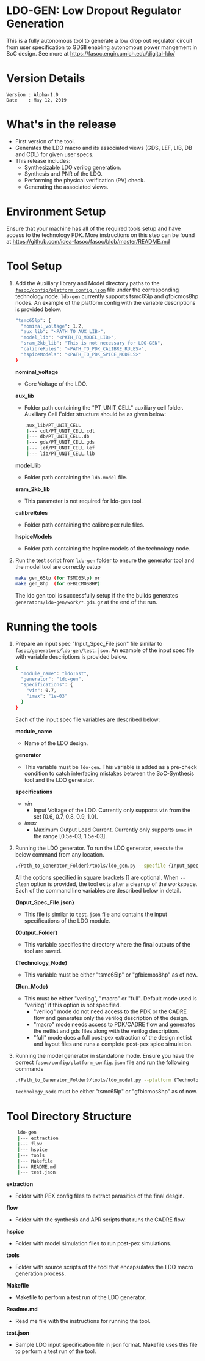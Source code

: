 
# LDO-GEN: Low Dropout Regulator Generation
This is a fully autonomous tool to generate a low drop out regulator circuit from user specification to GDSII enabling autonomous power mangement in SoC design.
See more at https://fasoc.engin.umich.edu/digital-ldo/

# Version Details
```
Version : Alpha-1.0                                                             
Date    : May 12, 2019 
```

# What's in the release
- First version of the tool. 
- Generates the LDO macro and its associated views (GDS, LEF, LIB, DB and CDL) for given user specs.
- This release includes:
  - Synthesizable LDO verilog generation.
  - Synthesis and PNR of the LDO.
  - Performing the physical verification (PV) check.
  - Generating the associated views.
  

# Environment Setup
Ensure that your machine has all of the required tools setup and have access to the technology PDK. More instructions on this step can be found at https://github.com/idea-fasoc/fasoc/blob/master/README.md


# Tool Setup
1. Add the Auxiliary library and Model directory paths to the [`fasoc/config/platform_config.json`](https://github.com/idea-fasoc/fasoc/blob/public/config/platform_config.json) file under the corresponding technology node. `ldo-gen` currently supports tsmc65lp and gfbicmos8hp nodes. An example of the platform config with the variable descriptions is provided below.
    ```bash
    "tsmc65lp": {
      "nominal_voltage": 1.2,
      "aux_lib": "<PATH_TO_AUX_LIB>",
      "model_lib": "<PATH_TO_MODEL_LIB>",
      "sram_2kb_lib": "This is not necessary for LDO-GEN",
      "calibreRules": "<PATH_TO_PDK_CALIBRE_RULES>",
      "hspiceModels": "<PATH_TO_PDK_SPICE_MODELS>"
    }
    ```
    __nominal_voltage__
    - Core Voltage of the LDO.
    
    __aux_lib__
    - Folder path containing the "PT_UNIT_CELL" auxiliary cell folder. Auxiliary Cell Folder structure should be as given below:
    ```bash
        aux_lib/PT_UNIT_CELL
        |--- cdl/PT_UNIT_CELL.cdl
        |--- db/PT_UNIT_CELL.db
        |--- gds/PT_UNIT_CELL.gds
        |--- lef/PT_UNIT_CELL.lef
        |--- lib/PT_UNIT_CELL.lib
    ```
    
    __model_lib__
    - Folder path containing the `ldo.model` file.
    
    __sram_2kb_lib__
    - This parameter is not required for ldo-gen tool.
    
    __calibreRules__
    - Folder path containing the calibre pex rule files.
    
    __hspiceModels__
    - Folder path containing the hspice models of the technology node.
   
1. Run the test script from `ldo-gen` folder to ensure the generator tool and the model tool are correctly setup
    ```bash
    make gen_65lp (for TSMC65lp) or
    make gen_8hp  (for GFBICMOS8HP)
    ``` 
    The ldo gen tool is successfully setup if the the builds generates `generators/ldo-gen/work/*.gds.gz` at the end of the run. 


# Running the tools
1. Prepare an input spec "Input_Spec_File.json" file similar to `fasoc/generators/ldo-gen/test.json`. An example of the input spec file with variable descriptions is provided below.
    ```bash
    {
      "module_name": "ldoInst",
      "generator": "ldo-gen",
      "specifications": {
        "vin": 0.7,
        "imax": "1e-03"
      }
    }
    ```
   Each of the input spec file variables are described below:
   
    __module_name__
    - Name of the LDO design.
    
    __generator__
    - This variable must be `ldo-gen`. This variable is added as a pre-check condition to catch interfacing mistakes between the SoC-Synthesis tool and the LDO generator.
    
    __specifications__
    - _vin_
      - Input Voltage of the LDO. Currently only supports `vin` from the set [0.6, 0.7, 0.8, 0.9, 1.0].
    - _imax_
      - Maximum Output Load Current. Currently only supports `imax` in the range [0.5e-03, 1.5e-03].

1. Running the LDO generator. 
   To run the LDO generator, execute the below command from any location.
    ```bash
    .{Path_to_Generator_Folder}/tools/ldo_gen.py --specfile {Input_Spec_File.json} --output {Output_Folder} --platform {Technology_Node} [--mode {Run_Mode}] [--clean]
    ```
   All the options specified in square brackets [] are optional. When `--clean` option is provided, the tool exits after a cleanup of the workspace. Each of the command line variables are described below in detail.
   
   __{Input_Spec_File.json}__
   - This file is similar to `test.json` file and contains the input specifications of the LDO module.
   
   __{Output_Folder}__
   - This variable specifies the directory where the final outputs of the tool are saved.
   
   __{Technology_Node}__
   - This variable must be either "tsmc65lp" or "gfbicmos8hp" as of now.
   
   __{Run_Mode}__
   - This must be either "verilog", "macro" or "full". Default mode used is "verilog" if this option is not specified. 
     - "verilog" mode do not need access to the PDK or the CADRE flow and generates only the verilog description of the design. 
     - "macro" mode needs access to PDK/CADRE flow and generates the netlist and gds files along with the verilog description. 
     - "full" mode does a full post-pex extraction of the design netlist and layout files and runs a complete post-pex spice simulation.
   
1. Running the model generator in standalone mode. 
   Ensure you have the correct `fasoc/config/platform_config.json` file and run the following commands
    ```bash
    .{Path_to_Generator_Folder}/tools/ldo_model.py --platform {Technology_Node}
    ```
   `Technology_Node` must be either "tsmc65lp" or "gfbicmos8hp" as of now.
    
# Tool Directory Structure
```bash
    ldo-gen
    |--- extraction
    |--- flow
    |--- hspice   
    |--- tools
    |--- Makefile
    |--- README.md
    |--- test.json
```
   __extraction__
   - Folder with PEX config files to extract parasitics of the final desgin.
  
   __flow__
   - Folder with the synthesis and APR scripts that runs the CADRE flow.  
  
   __hspice__
   - Folder with model simulation files to run post-pex simulations.

   __tools__
   - Folder with source scripts of the tool that encapsulates the LDO macro generation process. 

   __Makefile__
   - Makefile to perform a test run of the LDO generator.

   __Readme.md__
   - Read me file with the instructions for running the tool.

   __test.json__
   - Sample LDO input specification file in json format. Makefile uses this file to perform a test run of the tool. 
